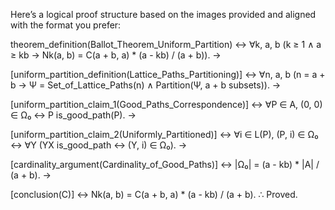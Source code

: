Here’s a logical proof structure based on the images provided and aligned with the format you prefer:

theorem_definition(Ballot_Theorem_Uniform_Partition) ↔
∀k, a, b (k ≥ 1 ∧ a ≥ kb →
Nk(a, b) = C(a + b, a) * (a - kb) / (a + b)).
→

[uniform_partition_definition(Lattice_Paths_Partitioning)] ↔
∀n, a, b (n = a + b →
Ψ = Set_of_Lattice_Paths(n) ∧
Partition(Ψ, a + b subsets)).
→

[uniform_partition_claim_1(Good_Paths_Correspondence)] ↔
∀P ∈ A, (0, 0) ∈ Ω₀ ↔ P is_good_path(P).
→

[uniform_partition_claim_2(Uniformly_Partitioned)] ↔
∀i ∈ L(P), (P, i) ∈ Ω₀ ↔ ∀Y (YX is_good_path ↔ (Y, i) ∈ Ω₀).
→

[cardinality_argument(Cardinality_of_Good_Paths)] ↔
|Ω₀| = (a - kb) * |A| / (a + b).
→

[conclusion(C)] ↔
Nk(a, b) = C(a + b, a) * (a - kb) / (a + b).
∴ Proved.